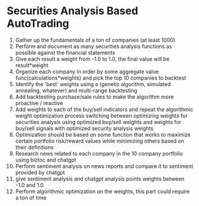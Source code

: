 
# Securities Analysis Based AutoTrading

1. Gather up the fundamentals of a ton of companies (at least 1000)
2. Perform and document as many securities analysis functions as possible against the financial statements
3. Give each result a weight from -1.0 to 1.0, the final value will be result*weight
4. Organize each company in order by some aggregate value func(calculations*weights) and pick the top 10 companies to backtest
5. Identify the 'best' weights using a (genetic algorithm, simulated annealing, whatever) and multi-range backtesting
6. Add backtesting purchase/sale rules to make the algorithm more proactive / reactive
7. Add weights to each of the buy/sell indicators and repeat the algorithmic weight optimization process switching between optimizing weights for securities analysis using optimized buy/sell weights and weights for buy/sell signals with optimized security analysis weights
8. Optimization should be based on some function that works to maximize certain portfolio risk/reward values while minimizing others based on their definitions 
9. Research news related to each company in the 10 company portfolio using biztoc and chatgpt 
10. Perform sentiment analysis on news reports and compare it to sentiment provided by chatgpt 
11. give sentiment analysis and chatgpt analysis points weights between -1.0 and 1.0 
12. Perform algorithmic optimization on the weights, this part could require a ton of time
